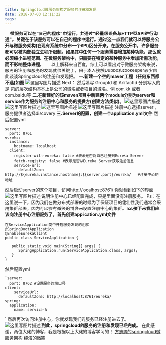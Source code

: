 ```yaml
---
title: Springcloud微服务架构之服务的注册和发现
date: 2018-07-03 12:11:22
tags:
---
```


**&nbsp;&nbsp;&nbsp;&nbsp;&nbsp;微服务可以在"自己的程序"中运行，并通过"轻量级设备与HTTP型API进行沟通"。关键在于该服务可以在自己的程序中运行。通过这一点我们就可以将服务公开与微服务架构(在现有系统中分布一个API)区分开来。在服务公开中，许多服务都可以被内部独立进程所限制。如果其中任何一个服务需要增加某种功能，那么就必须缩小进程范围。在微服务架构中，只需要在特定的某种服务中增加所需功能，而不影响整体进程。**
	&nbsp;&nbsp;&nbsp;&nbsp;&nbsp;以上解释来自百度，综上可以看出对于微服务架构来说，服务的注册和服务的发现就很关键了，由于本人接触Dubbo和zookeeper较少因此谈谈Springcloud的注册和发现把。
**一.新建一个空的maven工程（任何东西都不选)如图**
![这里写图片描述](https://img-blog.csdn.net/20180507173152623?watermark/2/text/aHR0cHM6Ly9ibG9nLmNzZG4ubmV0L3poYW9ra19naXQ=/font/5a6L5L2T/fontsize/400/fill/I0JBQkFCMA==/dissolve/70)
	Next： 然后填写 GroupId 和 ArtifactId 分别写入的是 包的层次结构基本上是公司的域名或者项目的域名。例 com.kk 或者  com.baidu等
**二.在新建好的该maven项目中新建两个module分别为server和service作为服务的注册中心和服务的提供方(创建方法类似)。**
![这里写图片描述](https://img-blog.csdn.net/2018050717322387?watermark/2/text/aHR0cHM6Ly9ibG9nLmNzZG4ubmV0L3poYW9ra19naXQ=/font/5a6L5L2T/fontsize/400/fill/I0JBQkFCMA==/dissolve/70)
![这里写图片描述](https://img-blog.csdn.net/20180507173256574?watermark/2/text/aHR0cHM6Ly9ibG9nLmNzZG4ubmV0L3poYW9ra19naXQ=/font/5a6L5L2T/fontsize/400/fill/I0JBQkFCMA==/dissolve/70)
![这里写图片描述](https://img-blog.csdn.net/20180507173310227?watermark/2/text/aHR0cHM6Ly9ibG9nLmNzZG4ubmV0L3poYW9ra19naXQ=/font/5a6L5L2T/fontsize/400/fill/I0JBQkFCMA==/dissolve/70)
![这里写图片描述](https://img-blog.csdn.net/20180507173322191?watermark/2/text/aHR0cHM6Ly9ibG9nLmNzZG4ubmV0L3poYW9ra19naXQ=/font/5a6L5L2T/fontsize/400/fill/I0JBQkFCMA==/dissolve/70)
注册中心选择server  , 服务提供者选择discovery
**三.Server的配置，创建一个application.yml文件**
然后配置yml

```
server:
  port: 8761
eureka:
  instance:
    hostname: localhost
  client:
    register-with-eureka: false #表示是否将自己注册到Eureka Server
    fetch-registry: false #表示是否从Eureka Server获取注册信息
    service-url:
      defaultZone: http://${eureka.instance.hostname}:${server.port}/eureka/   #注册中心的地址

```

然后启动server的这个项目，访问http://localhost:8761/   你就看到如下的界面
![这里写图片描述](https://img-blog.csdn.net/2018050717333577?watermark/2/text/aHR0cHM6Ly9ibG9nLmNzZG4ubmV0L3poYW9ra19naXQ=/font/5a6L5L2T/fontsize/400/fill/I0JBQkFCMA==/dissolve/70)
说明注册中心已经配置完成，只是里面没有注册服务。
Ps：在这里说一下，因为我们在做分布式部署的时候为了保证项目的健壮性我们通常会采用集群部署，因为可以参考微笑的博客来设置注册中心的集群。
**四.接下来我们应该向注册中心注册服务了，首先创建application.yml文件**

```
在ServiceApplication类中开启服务发现的注解
@SpringBootApplication
@EnableEurekaClient
public class ServiceApplication {

   public static void main(String[] args) {
      SpringApplication.run(ServiceApplication.class, args);
   }
}

```
然后配置yml

```
`server:
  port: 8762 #设置服务的端口号
client:
    serviceUrl:
      defaultZone: http://localhost:8761/eureka/
spring:
  application:
    name: service-A
```

`
然后再次访问注册中心，你就发现我们的服务已经注册进去了。
![这里写图片描述](https://img-blog.csdn.net/20180507173351441?watermark/2/text/aHR0cHM6Ly9ibG9nLmNzZG4ubmV0L3poYW9ra19naXQ=/font/5a6L5L2T/fontsize/400/fill/I0JBQkFCMA==/dissolve/70)
**到此，springcloud的服务的注册和发现已经完成。**
在此感谢，两位大佬的博客，我是根据以上大佬的博客学习的！
[方志鹏的springcloud微服务架构](https://blog.csdn.net/forezp/article/details/70148833)
[纯洁的微笑](http://www.ityouknow.com/spring-cloud.html)
